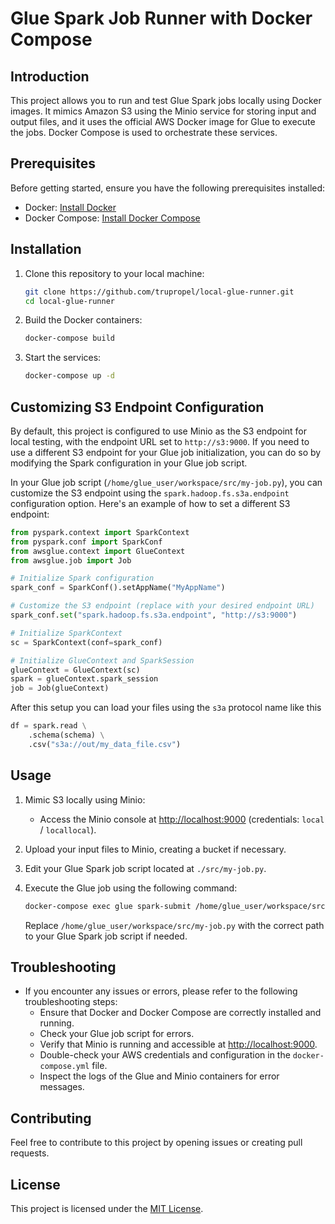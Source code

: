# Glue Spark Job Runner with Docker Compose

## Introduction
This project allows you to run and test Glue Spark jobs locally using Docker images. It mimics Amazon S3 using the Minio service for storing input and output files, and it uses the official AWS Docker image for Glue to execute the jobs. Docker Compose is used to orchestrate these services.

## Prerequisites
Before getting started, ensure you have the following prerequisites installed:

- Docker: [Install Docker](https://docs.docker.com/get-docker/)
- Docker Compose: [Install Docker Compose](https://docs.docker.com/compose/install/)

## Installation
1. Clone this repository to your local machine:

   ```bash
   git clone https://github.com/trupropel/local-glue-runner.git
   cd local-glue-runner
   ```

2. Build the Docker containers:

   ```bash
   docker-compose build
   ```

3. Start the services:

   ```bash
   docker-compose up -d
   ```

## Customizing S3 Endpoint Configuration

By default, this project is configured to use Minio as the S3 endpoint for local testing, with the endpoint URL set to `http://s3:9000`. If you need to use a different S3 endpoint for your Glue job initialization, you can do so by modifying the Spark configuration in your Glue job script.

In your Glue job script (`/home/glue_user/workspace/src/my-job.py`), you can customize the S3 endpoint using the `spark.hadoop.fs.s3a.endpoint` configuration option. Here's an example of how to set a different S3 endpoint:

```python
from pyspark.context import SparkContext
from pyspark.conf import SparkConf
from awsglue.context import GlueContext
from awsglue.job import Job

# Initialize Spark configuration
spark_conf = SparkConf().setAppName("MyAppName")

# Customize the S3 endpoint (replace with your desired endpoint URL)
spark_conf.set("spark.hadoop.fs.s3a.endpoint", "http://s3:9000")

# Initialize SparkContext
sc = SparkContext(conf=spark_conf)

# Initialize GlueContext and SparkSession
glueContext = GlueContext(sc)
spark = glueContext.spark_session
job = Job(glueContext)
```

After this setup you can load your files using the `s3a` protocol name like this

```python
df = spark.read \
    .schema(schema) \
    .csv("s3a://out/my_data_file.csv")
```

## Usage
1. Mimic S3 locally using Minio:
   - Access the Minio console at [http://localhost:9000](http://localhost:9000) (credentials: `local` / `locallocal`).

2. Upload your input files to Minio, creating a bucket if necessary.

3. Edit your Glue Spark job script located at `./src/my-job.py`.

4. Execute the Glue job using the following command:

   ```bash
   docker-compose exec glue spark-submit /home/glue_user/workspace/src/my-job.py
   ```

   Replace `/home/glue_user/workspace/src/my-job.py` with the correct path to your Glue Spark job script if needed.

## Troubleshooting
- If you encounter any issues or errors, please refer to the following troubleshooting steps:
  - Ensure that Docker and Docker Compose are correctly installed and running.
  - Check your Glue job script for errors.
  - Verify that Minio is running and accessible at [http://localhost:9000](http://localhost:9000).
  - Double-check your AWS credentials and configuration in the `docker-compose.yml` file.
  - Inspect the logs of the Glue and Minio containers for error messages.

## Contributing
Feel free to contribute to this project by opening issues or creating pull requests.

## License
This project is licensed under the [MIT License](LICENSE).
